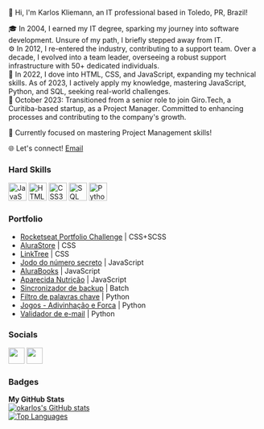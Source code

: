 👋 Hi, I'm Karlos Kliemann, an IT professional based in Toledo, PR, Brazil!

🎓 In 2004, I earned my IT degree, sparking my journey into software development. Unsure of my path, I briefly stepped away from IT.  
⚙️ In 2012, I re-entered the industry, contributing to a support team. Over a decade, I evolved into a team leader, overseeing a robust support infrastructure with 50+ dedicated individuals.  
🚀 In 2022, I dove into HTML, CSS, and JavaScript, expanding my technical skills. As of 2023, I actively apply my knowledge, mastering JavaScript, Python, and SQL, seeking real-world challenges.  
💼 October 2023: Transitioned from a senior role to join Giro.Tech, a Curitiba-based startup, as a Project Manager. Committed to enhancing processes and contributing to the company's growth.  
  
🧠 Currently focused on mastering Project Management skills!  
  
🌐 Let's connect! [Email](mailto:karloskliemann@gmail.com)  
  
### Hard Skills
<p align="left">
  <a href="https://developer.mozilla.org/en-US/docs/Web/JavaScript" target="_blank" rel="noreferrer"><img src="https://raw.githubusercontent.com/danielcranney/readme-generator/main/public/icons/skills/javascript-colored.svg" width="36" height="36" alt="JavaScript" /></a>
  <a href="https://developer.mozilla.org/en-US/docs/Glossary/HTML5" target="_blank" rel="noreferrer"><img src="https://raw.githubusercontent.com/danielcranney/readme-generator/main/public/icons/skills/html5-colored.svg" width="36" height="36" alt="HTML5" /></a>
  <a href="https://www.w3.org/TR/CSS/#css" target="_blank" rel="noreferrer"><img src="https://raw.githubusercontent.com/danielcranney/readme-generator/main/public/icons/skills/css3-colored.svg" width="36" height="36" alt="CSS3" /></a>
  <a href="https://www.figma.com/" target="_blank" rel="noreferrer"><img src="https://symbols.getvecta.com/stencil_28/61_sql-database-generic.90b41636a8.svg" width="36" height="36" alt="SQL" /></a>
  <a href="https://www.python.org" target="_blank"><img src="https://upload.wikimedia.org/wikipedia/commons/thumb/c/c3/Python-logo-notext.svg/115px-Python-logo-notext.svg.png?20220821155029" width="36" height="36" alt="Python logo" /></a>
</p>

### Portfolio
* [Rocketseat Portfolio Challenge](https://github.com/okarlos/rocketseat-desafio-porfolio) | CSS+SCSS
* [AluraStore](https://github.com/okarlos/alura-store) | CSS
* [LinkTree](https://github.com/okarlos/linktree) | CSS
* [Jodo do número secreto](https://github.com/okarlos/curso-js-n-secreto) | JavaScript
* [AluraBooks](https://github.com/okarlos/AluraBooks) | JavaScript
* [Aparecida Nutrição](https://github.com/okarlos/aparecida-nutricao) | JavaScript
* [Sincronizador de backup](https://github.com/okarlos/sync-backup-por-cliente) | Batch
* [Filtro de palavras chave](https://github.com/okarlos/filtra_backup) | Python
* [Jogos - Adivinhação e Forca](https://github.com/okarlos/adivinha-py) | Python
* [Validador de e-mail](https://github.com/okarlos/valida-email-mailgun) | Python

### Socials
<p align="left">
  <a href="https://www.github.com/okarlos" target="_blank" rel="noreferrer"><img src="https://raw.githubusercontent.com/danielcranney/readme-generator/main/public/icons/socials/github-dark.svg" width="32" height="32" /></a>
  <a href="https://www.linkedin.com/in/okarlos" target="_blank" rel="noreferrer"><img src="https://raw.githubusercontent.com/danielcranney/readme-generator/main/public/icons/socials/linkedin.svg" width="32" height="32" /></a>
</p>

### Badges
<b>My GitHub Stats</b><br>
<a href="http://www.github.com/okarlos">
  <img src="https://github-readme-stats.vercel.app/api?username=okarlos&show_icons=true&hide=&count_private=true&title_color=0891b2&text_color=ffffff&icon_color=0891b2&bg_color=1c1917&hide_border=true&show_icons=true" alt="okarlos's GitHub stats" /></a>
  <br><a href="https://github.com/okarlos" align="left"><img src="https://github-readme-stats.vercel.app/api/top-langs/?username=okarlos&langs_count=10&title_color=0891b2&text_color=ffffff&icon_color=0891b2&bg_color=1c1917&hide_border=true&locale=en&custom_title=Top%20%Languages" alt="Top Languages" /></a>
